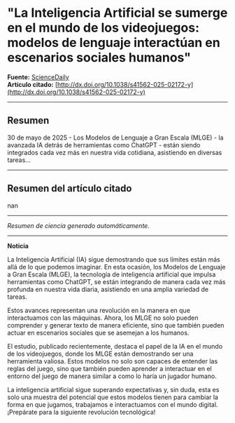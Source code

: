 # "La Inteligencia Artificial se sumerge en el mundo de los videojuegos: modelos de lenguaje interactúan en escenarios sociales humanos"

**Fuente:** [ScienceDaily](https://www.sciencedaily.com/releases/2025/05/250528132456.htm)  
**Artículo citado:** [http://dx.doi.org/10.1038/s41562-025-02172-y](http://dx.doi.org/10.1038/s41562-025-02172-y)

---

## Resumen
30 de mayo de 2025 - Los Modelos de Lenguaje a Gran Escala (MLGE) - la avanzada IA detrás de herramientas como ChatGPT - están siendo integrados cada vez más en nuestra vida cotidiana, asistiendo en diversas tareas...

---

## Resumen del artículo citado
nan

---

*Resumen de ciencia generado automáticamente.*

---

**Noticia**

La Inteligencia Artificial (IA) sigue demostrando que sus límites están más allá de lo que podemos imaginar. En esta ocasión, los Modelos de Lenguaje a Gran Escala (MLGE), la tecnología de inteligencia artificial que impulsa herramientas como ChatGPT, se están integrando de manera cada vez más profunda en nuestra vida diaria, asistiendo en una amplia variedad de tareas.

Estos avances representan una revolución en la manera en que interactuamos con las máquinas. Ahora, los MLGE no solo pueden comprender y generar texto de manera eficiente, sino que también pueden actuar en escenarios sociales que se asemejan a los humanos.

El estudio, publicado recientemente, destaca el papel de la IA en el mundo de los videojuegos, donde los MLGE están demostrando ser una herramienta valiosa. Estos modelos no solo son capaces de entender las reglas del juego, sino que también pueden aprender a interactuar en el entorno del juego de manera similar a como lo haría un jugador humano.

La inteligencia artificial sigue superando expectativas y, sin duda, esta es solo una muestra del potencial que estos modelos tienen para cambiar la forma en que jugamos, trabajamos e interactuamos con el mundo digital. ¡Prepárate para la siguiente revolución tecnológica!